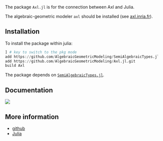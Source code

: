 The package `Axl.jl` is for the connection between Axl and Julia. 

The algebraic-geometric modeler `axl` should be installed (see [axl.inria.fr](http://axl.inria.fr)). 

## Installation

To install the package within julia:

```julia
] # key to switch to the pkg mode
add https://github.com/AlgebraicGeometricModeling/SemiAlgebraicTypes.jl.git
add https://github.com/AlgebraicGeometricModeling/Axl.jl.git
build Axl
```

The package depends on [`SemiAlgebraicTypes.jl`](https://github.inria.fr/AlgebraicGeometricModeling/SemiAlgebraicTypes.jl).
    
## Documentation
    
[![](https://img.shields.io/badge/docs-latest-blue.svg)](https://AlgebraicGeometricModeling.github.io/Axl.jl/)
    

## More information

- [github](https://github.com/AlgebraicGeometricModeling/Axl.jl)
- [Julia](https://julialang.org/)
